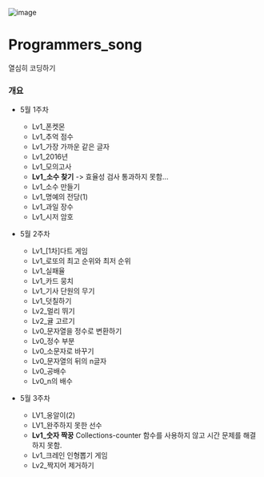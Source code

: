 ![image](https://user-images.githubusercontent.com/121469546/235938363-988bb810-ffd2-4846-9471-a25b090b41ab.png)
# Programmers_song

열심히 코딩하기

### 개요

- 5월 1주차
  - Lv1_폰켓몬
  - Lv1_추억 점수
  - Lv1_가장 가까운 같은 글자
  - Lv1_2016년
  - Lv1_모의고사
  - **Lv1_소수 찾기** -> 효율성 검사 통과하지 못함...
  - Lv1_소수 만들기
  - Lv1_명예의 전당(1)
  - Lv1_과일 장수
  - Lv1_시저 암호

- 5월 2주차
  - Lv1_[1차]다트 게임
  - Lv1_로또의 최고 순위와 최저 순위
  - Lv1_실패율
  - Lv1_카드 뭉치
  - Lv1_기사 단원의 무기
  - Lv1_덧칠하기
  - Lv2_멀리 뛰기
  - Lv2_귤 고르기
  - Lv0_문자열을 정수로 변환하기
  - Lv0_정수 부분
  - Lv0_소문자로 바꾸기
  - Lv0_문자열의 뒤의 n글자
  - Lv0_공배수
  - Lv0_n의 배수

- 5월 3주차
  - LV1_옹알이(2)
  - LV1_완주하지 못한 선수
  - **Lv1_숫자 짝꿍** Collections-counter 함수를 사용하지 않고 시간 문제를 해결하지 못함.
  - Lv1_크레인 인형뽑기 게임
  - Lv2_짝지어 제거하기
